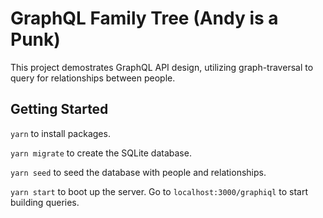 # GraphQL Family Tree (Andy is a Punk)

This project demostrates GraphQL API design, utilizing graph-traversal to query for relationships between people.

## Getting Started

`yarn` to install packages.

`yarn migrate` to create the SQLite database.

`yarn seed` to seed the database with people and relationships.

`yarn start` to boot up the server. Go to `localhost:3000/graphiql` to start building queries.
